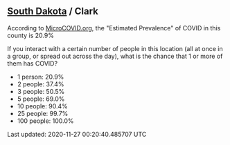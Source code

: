 
## [South Dakota](/united-states/south-dakota) / Clark

According to [MicroCOVID.org](http://microcovid.org),
the "Estimated Prevalence" of COVID in this county is 20.9%

If you interact with a certain number of people in this location
(all at once in a group, or spread out across the day), what is the chance that
1 or more of them has COVID?

- 1 person: 20.9%
- 2 people: 37.4%
- 3 people: 50.5%
- 5 people: 69.0%
- 10 people: 90.4%
- 25 people: 99.7%
- 100 people: 100.0%

Last updated: 2020-11-27 00:20:40.485707 UTC
